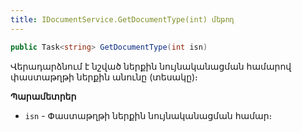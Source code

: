 ```yaml
---
title: IDocumentService.GetDocumentType(int) մեթոդ
---
```


```c#
public Task<string> GetDocumentType(int isn)
```

Վերադարձնում է նշված ներքին նույնականացման համարով փաստաթղթի ներքին անունը (տեսակը)։

**Պարամետրեր**

* `isn` - Փաստաթղթի ներքին նույնականացման համար։
